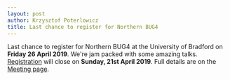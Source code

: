 ```yaml
---
layout: post
author: Krzysztof Poterlowicz
title: Last chance to register for Northern BUG4
---
```


Last chance to register for Northern BUG4 at the University of Bradford on **Friday 26 April 2019**. We're jam packed with some amazing talks.
[Registration](https://www.eventbrite.co.uk/e/northernbug-4-bradford-tickets-56409293716) will close on **Sunday, 21st April 2019**.
Full details are on the [Meeting page](https://northernbug.github.io/northernbug4).
